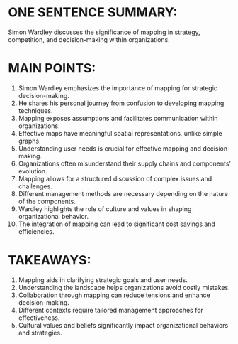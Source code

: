 # ONE SENTENCE SUMMARY:
Simon Wardley discusses the significance of mapping in strategy, competition, and decision-making within organizations.

# MAIN POINTS:
1. Simon Wardley emphasizes the importance of mapping for strategic decision-making.
2. He shares his personal journey from confusion to developing mapping techniques.
3. Mapping exposes assumptions and facilitates communication within organizations.
4. Effective maps have meaningful spatial representations, unlike simple graphs.
5. Understanding user needs is crucial for effective mapping and decision-making.
6. Organizations often misunderstand their supply chains and components' evolution.
7. Mapping allows for a structured discussion of complex issues and challenges.
8. Different management methods are necessary depending on the nature of the components.
9. Wardley highlights the role of culture and values in shaping organizational behavior.
10. The integration of mapping can lead to significant cost savings and efficiencies.

# TAKEAWAYS:
1. Mapping aids in clarifying strategic goals and user needs.
2. Understanding the landscape helps organizations avoid costly mistakes.
3. Collaboration through mapping can reduce tensions and enhance decision-making.
4. Different contexts require tailored management approaches for effectiveness.
5. Cultural values and beliefs significantly impact organizational behaviors and strategies.
